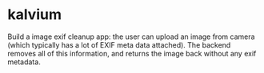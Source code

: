 # kalvium
Build a image exif cleanup app: the user can upload an image from camera (which typically has a lot of EXIF meta data attached). The backend removes all of this information, and returns the image back without any exif metadata.
